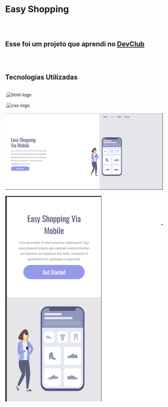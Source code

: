 <h1>Easy Shopping</h1>
<br>
<br>
<h2>Esse foi um projeto que aprendi no <a href="https://rodolfomori.com.br/devclub">DevClub</a></h2>
<br>
<br>
<h2>Tecnologias Utilizadas</h2>
<br>
.<img src="https://cdn-icons-png.flaticon.com/128/888/888859.png" alt="html-logo"/>
<br>
<br>
.<img  src="https://img.shields.io/badge/CSS-239120?&style=for-the-badge&logo=css3&logoColor=white" alt="css-logo"/>

<br>
<br>
<img src="https://github.com/mikesilva32/Easy-shopping/blob/main/assets/Desktop.png?raw=true"/>
<br>
<br>
<img src="https://github.com/mikesilva32/Easy-shopping/blob/main/assets/Mobie.png?raw=true"/>
